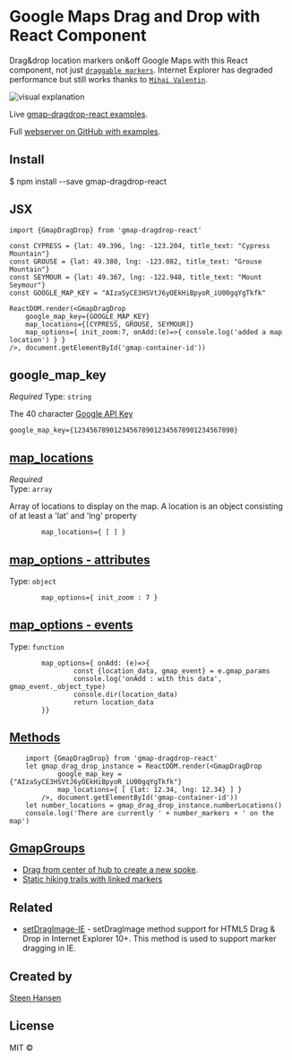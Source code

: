 

# Google Maps Drag and Drop with React Component


Drag&amp;drop location markers on&amp;off Google Maps with this React component, not just [`draggable markers`](https://developers.google.com/maps/documentation/javascript/markers#draggable). Internet Explorer has degraded performance but still works thanks to [`Mihai Valentin`](https://github.com/MihaiValentin/setDragImage-IE).

 ![visual explanation](https://nyc3.digitaloceanspaces.com/steen/gddr_explain.png)

Live [gmap-dragdrop-react examples](https://gddr.herokuapp.com/maps).

Full [webserver on GitHub with examples](https://github.com/steenhansen/gmap-dragdrop-examples).

## Install

$ npm install --save gmap-dragdrop-react


## JSX

	import {GmapDragDrop} from 'gmap-dragdrop-react'

	const CYPRESS = {lat: 49.396, lng: -123.204, title_text: "Cypress Mountain"}  
	const GROUSE = {lat: 49.380, lng: -123.082, title_text: "Grouse Mountain"}  
	const SEYMOUR = {lat: 49.367, lng: -122.948, title_text: "Mount Seymour"}  
	const GOOGLE_MAP_KEY = "AIzaSyCE3HSVtJ6yOEkHiBpyoR_iU00gqYgTkfk"

	ReactDOM.render(<GmapDragDrop  
		google_map_key={GOOGLE_MAP_KEY}  
		map_locations={[CYPRESS, GROUSE, SEYMOUR]}  
		map_options={ init_zoom:7, onAdd:(e)=>{ console.log('added a map location') } }
	/>, document.getElementById('gmap-container-id'))


## google\_map\_key
*Required* Type: `string`

The 40 character [Google API Key](https://developers.google.com/maps/documentation/javascript/get-api-key)

	google_map_key={1234567890123456789012345678901234567890}  

## [map\_locations](/readme_map_locations.md)
*Required*  
Type: `array`

Array of locations to display on the map. A location is an object consisting of at least a 'lat' and 'lng' property
	

			map_locations={ [ ] } 



## [map\_options - attributes](/readme_map_options.md)
Type: `object` 

			map_options={ init_zoom : 7 } 

## [map\_options - events](/readme_events.md)
Type: `function`

			map_options={ onAdd: (e)=>{
	    			const {location_data, gmap_event} = e.gmap_params
	    			console.log('onAdd : with this data', gmap_event._object_type)
	    			console.dir(location_data)
	    			return location_data
	  		}} 

## [Methods](/readme_methods.md)
		import {GmapDragDrop} from 'gmap-dragdrop-react'
		let gmap_drag_drop_instance = ReactDOM.render(<GmapDragDrop  
				google_map_key ={"AIzaSyCE3HSVtJ6yOEkHiBpyoR_iU00gqYgTkfk"}  
				map_locations={ [ {lat: 12.34, lng: 12.34} ] }  
			/>, document.getElementById('gmap-container-id'))
		let number_locations = gmap_drag_drop_instance.numberLocations()
		console.log('There are currently ' + number_markers + ' on the map')

	
## [GmapGroups](/readme_groups.md)
- [Drag from center of hub to create a new spoke](https://gddr.herokuapp.com/activities).
- [Static hiking trails with linked markers](https://gddr.herokuapp.com/hikes)

## Related

- [setDragImage-IE](https://github.com/MihaiValentin/setDragImage-IE) - setDragImage method support for HTML5 Drag &amp; Drop in Internet Explorer 10+. This method is used to support marker dragging in IE.

## Created by

[Steen Hansen](https://github.com/steenhansen)

## License

MIT © 
